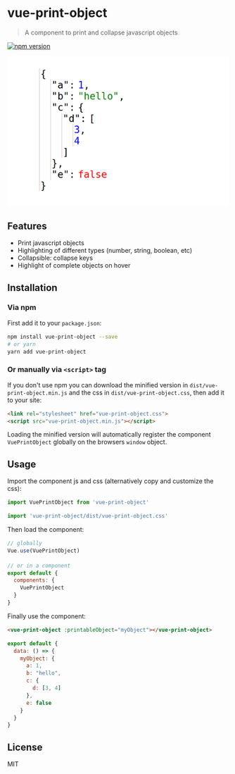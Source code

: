# vue-print-object

> A component to print and collapse javascript objects

[![npm version](https://badge.fury.io/js/vue-print-object.svg)](https://badge.fury.io/js/vue-print-object)

![Screenshot](screenshot.png)


## Features

* Print javascript objects
* Highlighting of different types (number, string, boolean, etc)
* Collapsible: collapse keys
* Highlight of complete objects on hover


## Installation

### Via npm

First add it to your `package.json`:

```bash
npm install vue-print-object --save
# or yarn
yarn add vue-print-object
```


### Or manually via `<script>` tag

If you don't use npm you can download the minified version in `dist/vue-print-object.min.js` and the css in `dist/vue-print-object.css`, then add it to your site:

```html
<link rel="stylesheet" href="vue-print-object.css">
<script src="vue-print-object.min.js"></script>
```

Loading the minified version will automatically register the component `VuePrintObject` globally on the browsers `window` object.

## Usage

Import the component js and css (alternatively copy and customize the css):

```javascript
import VuePrintObject from 'vue-print-object'
```

```javascript
import 'vue-print-object/dist/vue-print-object.css'
```

Then load the component:

```javascript
// globally
Vue.use(VuePrintObject)

// or in a component
export default {
  components: {
    VuePrintObject
  }
}
```

Finally use the component:

```html
<vue-print-object :printableObject="myObject"></vue-print-object>
```

```javascript
export default {
  data: () => {
    myObject: {
      a: 1,
      b: "hello",
      c: {
        d: [3, 4]
      },
      e: false
    }
  }
}
```

## License

MIT